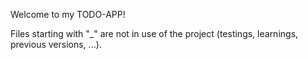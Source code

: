 Welcome to my TODO-APP!

Files starting with "\_" are not in use of the project (testings, learnings, previous versions, ...).
